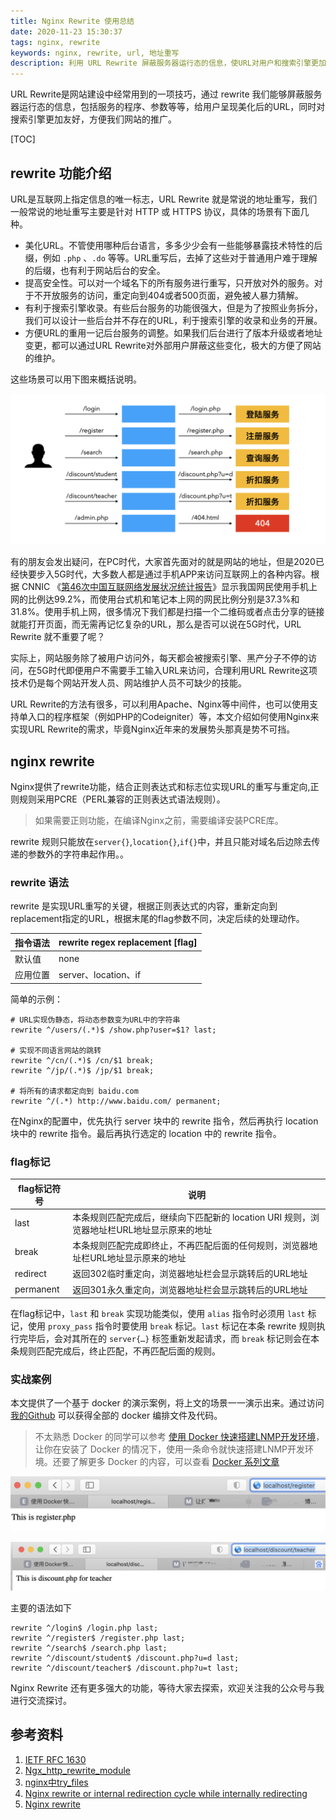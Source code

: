 ```yaml
---
title: Nginx Rewrite 使用总结
date: 2020-11-23 15:30:37
tags: nginx, rewrite
keywords: nginx, rewrite, url, 地址重写
description: 利用 URL Rewrite 屏蔽服务器运行态的信息，使URL对用户和搜索引擎更加友好。本文介绍了如何使用 Nginx Rewrite 功能来实现相关的场景。
---
```



URL Rewrite是网站建设中经常用到的一项技巧，通过 rewrite 我们能够屏蔽服务器运行态的信息，包括服务的程序、参数等等，给用户呈现美化后的URL，同时对搜索引擎更加友好，方便我们网站的推广。

<!-- more -->

[TOC]

## rewrite 功能介绍

URL是互联网上指定信息的唯一标志，URL Rewrite 就是常说的地址重写，我们一般常说的地址重写主要是针对 HTTP 或 HTTPS 协议，具体的场景有下面几种。

* 美化URL。不管使用哪种后台语言，多多少少会有一些能够暴露技术特性的后缀，例如 `.php` 、`.do` 等等。URL重写后，去掉了这些对于普通用户难于理解的后缀，也有利于网站后台的安全。
* 提高安全性。可以对一个域名下的所有服务进行重写，只开放对外的服务。对于不开放服务的访问，重定向到404或者500页面，避免被人暴力猜解。
* 有利于搜索引擎收录。有些后台服务的功能很强大，但是为了按照业务拆分，我们可以设计一些后台并不存在的URL，利于搜索引擎的收录和业务的开展。
* 方便URL的重用一记后台服务的调整。如果我们后台进行了版本升级或者地址变更，都可以通过URL Rewrite对外部用户屏蔽这些变化，极大的方便了网站的维护。

这些场景可以用下图来概括说明。

![image-20201123141130287](20201123-nginx-rewrite/image-20201123141130287.png)

有的朋友会发出疑问，在PC时代，大家首先面对的就是网站的地址，但是2020已经快要步入5G时代，大多数人都是通过手机APP来访问互联网上的各种内容。根据 CNNIC 《[第46次中国互联网络发展状况统计报告](http://www.cnnic.net.cn/hlwfzyj/hlwxzbg/hlwtjbg/202009/P020200929546215182514.pdf)》显示我国网民使用手机上网的比例达99.2%，而使用台式机和笔记本上网的网民比例分别是37.3%和31.8%。使用手机上网，很多情况下我们都是扫描一个二维码或者点击分享的链接就能打开页面，而无需再记忆复杂的URL，那么是否可以说在5G时代，URL Rewrite 就不重要了呢？

实际上，网站服务除了被用户访问外，每天都会被搜索引擎、黑产分子不停的访问，在5G时代即便用户不需要手工输入URL来访问，合理利用URL Rewrite这项技术仍是每个网站开发人员、网站维护人员不可缺少的技能。

URL Rewrite的方法有很多，可以利用Apache、Nginx等中间件，也可以使用支持单入口的程序框架（例如PHP的Codeigniter）等，本文介绍如何使用Nginx来实现URL Rewrite的需求，毕竟Nginx近年来的发展势头那真是势不可挡。

## nginx rewrite

Nginx提供了rewrite功能，结合正则表达式和标志位实现URL的重写与重定向,正则规则采用PCRE（PERL兼容的正则表达式语法规则）。

> 如果需要正则功能，在编译Nginx之前，需要编译安装PCRE库。

rewrite 规则只能放在`server{}`,`location{}`,`if{}`中，并且只能对域名后边除去传递的参数外的字符串起作用。。

### rewrite 语法

rewrite 是实现URL重写的关键，根据正则表达式的内容，重新定向到replacement指定的URL，根据末尾的flag参数不同，决定后续的处理动作。

| 指令语法 | rewrite regex replacement [flag] |
| -------- | -------------------------------- |
| 默认值   | none                             |
| 应用位置 | server、location、if             |

简单的示例：

```nginx
# URL实现伪静态，将动态参数变为URL中的字符串
rewrite ^/users/(.*)$ /show.php?user=$1? last;

# 实现不同语言网站的跳转
rewrite ^/cn/(.*)$ /cn/$1 break;
rewrite ^/jp/(.*)$ /jp/$1 break;

# 将所有的请求都定向到 baidu.com
rewrite ^/(.*) http://www.baidu.com/ permanent;
```

在Nginx的配置中，优先执行 server 块中的 rewrite 指令，然后再执行 location 块中的 rewrite 指令。最后再执行选定的 location 中的 rewrite 指令。

### flag标记

| flag标记符号 | 说明                                                         |
| ------------ | ------------------------------------------------------------ |
| last         | 本条规则匹配完成后，继续向下匹配新的 location URI 规则，浏览器地址栏URL地址显示原来的地址 |
| break        | 本条规则匹配完成即终止，不再匹配后面的任何规则，浏览器地址栏URL地址显示原来的地址 |
| redirect     | 返回302临时重定向，浏览器地址栏会显示跳转后的URL地址         |
| permanent    | 返回301永久重定向，浏览器地址栏会显示跳转后的URL地址         |



在flag标记中，`last` 和 `break` 实现功能类似，使用 `alias` 指令时必须用 `last` 标记，使用 `proxy_pass` 指令时要使用 `break` 标记。`last` 标记在本条 rewrite 规则执行完毕后，会对其所在的 `server{…}` 标签重新发起请求，而 `break` 标记则会在本条规则匹配完成后，终止匹配，不再匹配后面的规则。

### 实战案例

本文提供了一个基于 docker 的演示案例，将上文的场景一一演示出来。通过访问 [我的Github](https://github.com/cocowool/sh-valley/tree/master/docker-conf/lnmp) 可以获得全部的 docker 编排文件及代码。

> 不太熟悉 Docker 的同学可以参考 [使用 Docker 快速搭建LNMP开发环境](http://edulinks.cn/2020/04/17/20200415-qucik-lnmp-dev-environment/)，让你在安装了 Docker 的情况下，使用一条命令就快速搭建LNMP开发环境。还要了解更多 Docker 的内容，可以查看 [Docker 系列文章](http://edulinks.cn/2020/10/16/20201016-kubernetes-articles/#Docker-系列文章)

![image-20201123151805246](20201123-nginx-rewrite/image-20201123151805246.png)

![image-20201123151856940](20201123-nginx-rewrite/image-20201123151856940.png)

主要的语法如下

```nginx
rewrite ^/login$ /login.php last;
rewrite ^/register$ /register.php last;
rewrite ^/search$ /search.php last;
rewrite ^/discount/student$ /discount.php?u=d last;
rewrite ^/discount/teacher$ /discount.php?u=t last;
```

Nginx Rewrite 还有更多强大的功能，等待大家去探索，欢迎关注我的公众号与我进行交流探讨。

## 参考资料

1. [IETF RFC 1630](https://datatracker.ietf.org/doc/rfc1630/?include_text=1)
2. [Ngx_http_rewrite_module](http://nginx.org/en/docs/http/ngx_http_rewrite_module.html)
3. [nginx中try_files](https://www.cnblogs.com/boundless-sky/p/9459775.html)
4. [Nginx rewrite or internal redirection cycle while internally redirecting](https://stackoverflow.com/questions/37214921/nginx-rewrite-or-internal-redirection-cycle-while-internally-redirecting)
5. [Nginx rewrite](https://blog.csdn.net/qq_41475058/article/details/89516051)